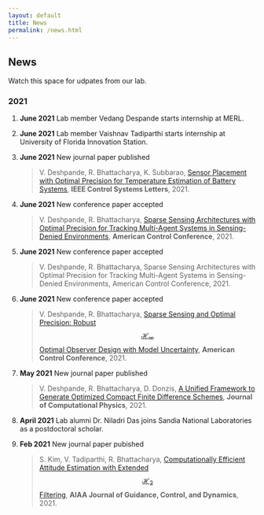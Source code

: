 ```yaml
---
layout: default
title: News
permalink: /news.html
---
```

## News 
Watch this space for udpates from our lab.

### 2021

1. **June 2021** Lab member Vedang Despande starts internship at MERL.

1. **June 2021** Lab member Vaishnav Tadiparthi starts internship at University of Florida Innovation Station.

1. **June 2021** New journal paper published
   > V. Deshpande, R. Bhattacharya, K. Subbarao, [Sensor Placement with Optimal Precision for Temperature Estimation of Battery Systems](https://arxiv.org/pdf/2105.05976.pdf), **IEEE Control Systems Letters**, 2021.

1. **June 2021** New conference paper accepted
   > V. Deshpande, R. Bhattacharya, [Sparse Sensing Architectures with Optimal Precision for Tracking Multi-Agent Systems in Sensing-Denied Environments](https://arxiv.org/pdf/2103.00739.pdf), **American Control Conference**, 2021.

1. **June 2021** New conference paper accepted
   > V. Deshpande, R. Bhattacharya, Sparse Sensing Architectures with Optimal Precision for Tracking Multi-Agent Systems in Sensing-Denied Environments, American Control Conference, 2021.

1. **June 2021** New conference paper accepted
    >V. Deshpande, R. Bhattacharya, [Sparse Sensing and Optimal Precision: Robust $$\mathcal{H}_\infty$$ Optimal Observer Design with Model Uncertainty](https://arxiv.org/pdf/2009.01930.pdf), **American Control Conference**, 2021.

1. **May 2021** New journal paper published
    >V. Deshpande, R. Bhattacharya, D. Donzis, [A Unified Framework to Generate Optimized Compact Finite Difference Schemes](https://arxiv.org/pdf/1912.07382.pdf), **Journal of Computational Physics**, 2021.

1. **April 2021**  Lab alumni Dr. Niladri Das joins Sandia National Laboratories as a postdoctoral scholar.

1. **Feb 2021** New journal paper pubished
   >S. Kim, V. Tadiparthi, R. Bhattacharya, [Computationally Efficient Attitude Estimation with Extended $$\mathcal{H}_2$$ Filtering](https://arxiv.org/pdf/2006.14385.pdf), **AIAA Journal of Guidance, Control, and Dynamics**, 2021.